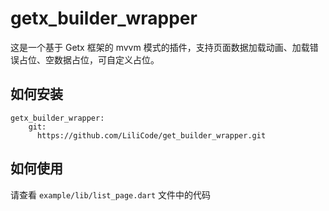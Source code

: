 # getx_builder_wrapper

这是一个基于 Getx 框架的 mvvm 模式的插件，支持页面数据加载动画、加载错误占位、空数据占位，可自定义占位。

## 如何安装

```
getx_builder_wrapper:
    git: 
      https://github.com/LiliCode/get_builder_wrapper.git
```

## 如何使用

请查看 `example/lib/list_page.dart` 文件中的代码
